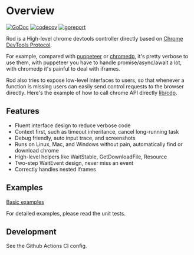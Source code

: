 # Overview

[![GoDoc](https://godoc.org/github.com/ysmood/rod?status.svg)](https://pkg.go.dev/github.com/ysmood/rod?tab=doc)
[![codecov](https://codecov.io/gh/ysmood/rod/branch/master/graph/badge.svg)](https://codecov.io/gh/ysmood/rod)
[![goreport](https://goreportcard.com/badge/github.com/ysmood/rod)](https://goreportcard.com/report/github.com/ysmood/rod)

Rod is a High-level chrome devtools controller directly based on [Chrome DevTools Protocol](https://chromedevtools.github.io/devtools-protocol/).

For example, compared with [puppeteer](https://github.com/puppeteer/puppeteer) or [chromedp](https://github.com/chromedp/chromedp),
it's pretty verbose to use them, with puppeteer you have to handle promise/async/await a lot, with chromedp it's painful to deal with iframes.

Rod also tries to expose low-level interfaces to users, so that whenever a function is missing users can easily send control requests to the browser directly. Here's the example of how to call chrome API directly [lib/cdp](lib/cdp).

## Features

- Fluent interface design to reduce verbose code
- Context first, such as timeout inheritance, cancel long-running task
- Debug friendly, auto input trace, and screenshots
- Runs on Linux, Mac, and Windows without pain, automatically find or download chrome
- High-level helpers like WaitStable, GetDownloadFile, Resource
- Two-step WaitEvent design, never miss an event
- Correctly handles nested iframes

## Examples

[Basic examples](./examples_test.go)

For detailed examples, please read the unit tests.

## Development

See the Github Actions CI config.
